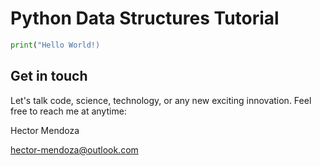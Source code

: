 # Python Data Structures Tutorial
```python
print("Hello World!)
```
## Get in touch
Let's talk code, science, technology, or any new exciting innovation. Feel free to reach me at anytime:

Hector Mendoza

hector-mendoza@outlook.com